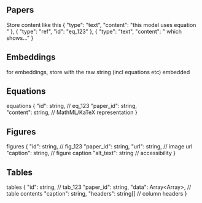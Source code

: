 ## Papers

Store content like this
{ "type": "text", "content": "this model uses equation " },
{ "type": "ref", "id": "eq_123" },
{ "type": "text", "content": " which shows..." }

## Embeddings

for embeddings, store with the raw string (incl equations etc) embedded

## Equations

equations {
"id": string, // eq_123
"paper_id": string,  
 "content": string, // MathML/KaTeX representation
}

## Figures

figures {
"id": string, // fig_123
"paper_id": string,
"url": string, // image url
"caption": string, // figure caption
"alt_text": string // accessibility
}

## Tables

tables {
"id": string, // tab_123
"paper_id": string,
"data": Array<Array<string>>, // table contents
"caption": string,
"headers": string[] // column headers
}
